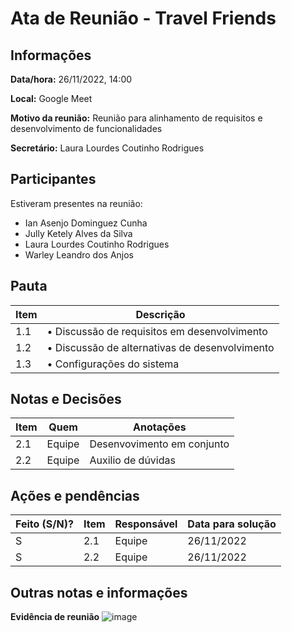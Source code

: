 # Ata de Reunião - Travel Friends

## Informações
**Data/hora:** 26/11/2022, 14:00

**Local:** Google Meet 

**Motivo da reunião:** Reunião para alinhamento de requisitos e desenvolvimento de funcionalidades

**Secretário:** Laura Lourdes Coutinho Rodrigues

## Participantes
Estiveram presentes na reunião:
- Ian Asenjo Dominguez Cunha
- Jully Ketely Alves da Silva
- Laura Lourdes Coutinho Rodrigues
- Warley Leandro dos Anjos

## Pauta

Item | Descrição
---- | ----
1.1 | • Discussão de requisitos em desenvolvimento
1.2 | • Discussão de alternativas de desenvolvimento
1.3 | • Configurações do sistema

## Notas e Decisões
Item | Quem | Anotações |
---- | ---- | ---- |
2.1 | Equipe | Desenvovimento em conjunto |
2.2 | Equipe | Auxilio de dúvidas |

## Ações e pendências
| Feito (S/N)? | Item | Responsável | Data para solução |
| ---- | ---- | ---- | ---- |
| S | 2.1 | Equipe | 26/11/2022 |
| S | 2.2 | Equipe | 26/11/2022 |

## Outras notas e informações

**Evidência de reunião**
![image](https://user-images.githubusercontent.com/110981345/203635724-d45b422d-65b0-40f0-97b4-2f5fc615adf0.png)


